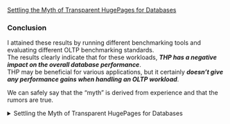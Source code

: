 [Settling the Myth of Transparent HugePages for Databases](https://www.percona.com/blog/settling-the-myth-of-transparent-hugepages-for-databases/)   

### Conclusion
I attained these results by running different benchmarking tools and evaluating different OLTP benchmarking standards.    
The results clearly indicate that for these workloads, ***THP has a negative impact on the overall database performance***.    
THP may be beneficial for various applications, but it certainly ***doesn’t give any performance gains when handling an OLTP workload***.

We can safely say that the “myth” is derived from experience and that the rumors are true.

<details><summary>Settling the Myth of Transparent HugePages for Databases</summary>

March 6, 2019

Ibrar Ahmed

The concept of Linux HugePages has existed for quite a while: for more than 10 years, introduced to Debian in 2007 with kernel version 2.6.23. Whilst a smaller page size is useful for general use, some memory intensive applications may gain performance by using bigger memory pages. By having bigger memory chunks available to them, they can reduce lookup time as well as improve the performance of read/write operations. To be able to make use of HugePages, applications need to carry the specific code directive, and changing applications across the board is not necessarily a simple task. So enter Transparent HugePages (THP).

By reputation, THPs are said to have a negative impact on performance. For this post, I set out to either prove or debunk the case for the use of THPs for database applications.

The Linux context
On Linux – and for that matter all operating systems that I know of – memory is divided into small chunks called pages. A typical memory page size is set to 4k. You can obtain the value of page size on Linux using getconf.

Shell
# getconf PAGE_SIZE
4096
Generally, the latest processors support multiple page sizes. However, Linux defaults to a minimal 4k page size. For a system with 64GB physical memory, this memory will be divided into more than 16 million pages. Linking between these pages and physical memory (which is called page table walking) is undertaken by the CPU’s memory management unit (MMU). To optimize page lookup, CPU maintains a cache of recently used pages called the Translation Lookaside Buffer (TLB). The higher the number of pages, the lower the percentage of pages that are maintained in TLB. This translates to a higher cache miss ratio. With every cache miss, a more expensive search must be done via page table walking. In effect, that leads to a degradation in performance.

So what if we could increase the page size? We could then reduce the number of pages accessed, and reduce the cost of page walking. Cache hit ratio might then improve because more relevant data now fits in one page rather than multiple pages.

The Linux kernel will always try to allocate a HugePage (if enabled) and will fall back to the default 4K if a contiguous chunk of the required memory size is not available in the required memory space.

The implication for applications
As mentioned, for an application to make use of HugePages it has to contain an explicit instruction to do so. It’s not always practical to change applications in this way so there’s another option.

Transparent HugePages provides a layer within the Linux kernel – probably since version 2.6.38 – which if enabled can potentially allocate HugePages for applications without them actually “knowing” it; hence the transparency. The expectation is that this will improve application performance.

In this blog, I’ll attempt to find the reasons why THP might help improve database performance. There’s a lot of discussion amongst database experts that classic HugePages give a performance gain, but you’ll see a performance hit with Transparent HugePages. I decided to take up the challenge and perform various benchmarks, with different settings, and with different workloads.

So do Transparent HugePages (THP) improve application performance? More specifically, do they improve performance for database workloads? Most industry standard databases recommend disabling THP and enabling HugePages alone.

So is this a myth or does THP degrade performance for databases? Time to break this myth.

Enabling THP
The current setting can be seen using the command line

Shell
# cat /sys/kernel/mm/transparent_hugepage/enabled
 
[always] madvise never
Temporary Change
It can be enabled or disabled using the command line.

Shell
# echo never > /sys/kernel/mm/transparent_hugepage/enabled
Permanent Change via grub
Or by setting grub parameter  in  /etc/default/grub . 

You can choose one of the three configurations for THP; enable, disable, or “madvise”. Whilst enable and disable options are self-explanatory, madvise allows applications that are optimized for HugePages to use THP.  Applications can use Transparent HugePages by making the madvise system call.

Why was the madvise option added? We will discuss that in a later section.

Transparent HugePages problems
The khugepaged CPU usage
The allocation of a HugePage can be tricky. Whilst traditional HugePages are reserved in virtual memory, THPs are not. In the background, the kernel attempts to allocate a THP, and if it fails, will default to the standard 4k page. This all happens transparently to the user.

The allocation process can potentially involve a number of kernel processes which may include kswapd, defrag, and kcompactd. All of these are responsible for making space in the virtual memory for a future THP. When required, the allocation is made by another kernel process; khugepaged. This process manages Transparent HugePages.

Spikes
It depends on how khugepaged is configured, but since no memory is reserved beforehand, there is potential for performance degradation. With every attempt to allocate a HugePage, potentially a number of kernel processes are invoked. These carry out certain actions to make enough room in the virtual memory for a THP allocation. Although no notifications are provided to the application, precious resources are spent, and this can lead to spikes in performance with any dips indicating an attempt to allocate THP.

Memory Bloating
HugePages are for not for every application. For example, an application that wants to allocate only one byte of data would be better off using a 4k page rather than a huge one. That way, memory is more efficiently used. To prevent this, one option is to configure THP to “madvise”. By doing this, HugePages are disabled system-wide but are available to applications that make a madvise call to allocate THP in the madvise memory region.

Swapping
Linux kernel keeps track of memory pages and differentiates between pages are that are actively being used and the ones that are not immediately required. It may load or unload a page from active memory to disk if that page is no longer required or vice versa.

When page size is 4k, these memory operations are understandably fast. However, consider a 1GB page size: there will a significant performance hit when such a page is swapped out. When a THP is swapped out, it is split in standard page sizes. Unlike conventional HugePages which are reserved in RAM and are never swapped, THPs are swappable pages. They could, therefore, potentially be swapped causing a dip in performance. Although in recent years, there have been loads of performance improvements around swapping out the THPs process, it still does impact performance negatively.

Benchmark
I decided to benchmark with and without Transparent HugePages enabled. Initially, I used pgbench – a PostgreSQL benchmarking tool based on TPCB – for a duration of ten minutes. The benchmark used a mixed mode of READ/WRITE. The results with and without the Transparent HugePages show no degradation or improvement in the benchmark. To be sure, I repeated the same benchmark for 60 minutes and got almost the same results.  I performed another benchmark with a TPCC workload using the sysbench benchmarking tool. The results are almost the same.

Benchmark Machine
Supermicro server:
Intel(R) Xeon(R) CPU E5-2683 v3 @ 2.00GHz
2 sockets / 28 cores / 56 threads
Memory: 256GB of RAM
Storage: SAMSUNG  SM863 1.9TB Enterprise SSD
Filesystem: ext4/xfs
OS: Linux smblade01 4.15.0-42-generic #45~16.04.1-Ubuntu
PostgreSQL: version 11
Benchmark TPCB (pgbench) – 10 Minute duration
The following graphs show results for two different database sizes; 48GB and 112GB with 64, 128 and 256 clients each. All other settings were kept unchanged for these benchmarks to ensure that our results are comparable. It is evident that both lines — representing execution with or without THP — are almost overlapping one another. This suggests no performance gains.

Figure 1.1 PostgreSQL' s Benchmark, 10 minutes execution time where database workload(48GB) < shared_buffer (64GB)
Figure 1.1 PostgreSQL’ s Benchmark, 10 minutes execution time where database workload(48GB) < shared_buffer (64GB)

 

Figure 1.2 PostgreSQL' s Benchmark, 10 minutes execution time where database workload (48GB) > shared_buffer (64GB)
Figure 1.2 PostgreSQL’ s Benchmark, 10 minutes execution time where database workload (48GB) > shared_buffer (64GB)

 

Figure 1.3 PostgreSQL' s Benchmark, 10 minutes execution time where database workload (48GB) < shared_buffer (64GB)
Figure 1.3 PostgreSQL’ s Benchmark, 10 minutes execution time where database workload (48GB) < shared_buffer (64GB) -dTLB-misses

 

Figure 1.4 PostgreSQL' s Benchmark, 10 minutes execution time where database workload (112GB) > shared_buffer (64GB)
Figure 1.4 PostgreSQL’ s Benchmark, 10 minutes execution time where database workload (112GB) > shared_buffer (64GB)-dTLB-misses

 

Benchmark TPCB (pgbench) – 60 Minute duration
Figure 2.1 PostgreSQL' s Benchmark, 60 minutes execution time where database workload (48GB) < shared_buffer (64GB)
Figure 2.1 PostgreSQL’ s Benchmark, 60 minutes execution time where database workload (48GB) < shared_buffer (64GB)

 

Figure 2.2 PostgreSQL' s Benchmark, 60 minutes execution time where database workload (112GB) &gt; shared_buffer (64GB)
Figure 2.2 PostgreSQL’ s Benchmark, 60 minutes execution time where database workload (112GB) > shared_buffer (64GB)

 

Figure 2.3 PostgreSQL' s Benchmark, 60 minutes execution time where database workload (48GB) < shared_buffer (64GB)
Figure 2.3 PostgreSQL’ s Benchmark, 60 minutes execution time where database workload (48GB) < shared_buffer (64GB) -dTLB-misses

 

Figure 2.4 PostgreSQL' s Benchmark, 60 minutes execution time where database workload (112GB) > shared_buffer (64GB)
Figure 2.4 PostgreSQL’ s Benchmark, 60 minutes execution time where database workload (112GB) > shared_buffer (64GB) -dTLB-misses

 

Benchmark TPCC (sysbecnch) – 10 Minute duration
Figure 3.1 PostgreSQL' s Benchmark, 10 minutes execution time where database workload (48GB) &lt; shared_buffer (64GB)
Figure 3.1 PostgreSQL’ s Benchmark, 10 minutes execution time where database workload (48GB) < shared_buffer (64GB)

Figure 3.2 PostgreSQL' s Benchmark, 10 minutes execution time where database workload (112GB) &gt; shared_buffer (64GB)
Figure 3.2 PostgreSQL’ s Benchmark, 10 minutes execution time where database workload (112GB) > shared_buffer (64GB)

 

Figure 3.3 PostgreSQL' s Benchmark, 10 minutes execution time where database workload (48GB) < shared_buffer (64GB)
Figure 3.3 PostgreSQL’ s Benchmark, 10 minutes execution time where database workload (48GB) < shared_buffer (64GB) -dTLB-misses

 

Figure 3.4 PostgreSQL' s Benchmark, 10 minutes execution time where database workload 112GB) > shared_buffer (64GB)
Figure 3.4 PostgreSQL’ s Benchmark, 10 minutes execution time where database workload 112GB) > shared_buffer (64GB) -dTLB-misses

 

Conclusion
I attained these results by running different benchmarking tools and evaluating different OLTP benchmarking standards. The results clearly indicate that for these workloads, THP has a negative impact on the overall database performance. Although the performance degradation is negligible, it is, however, clear that there is no performance gain as one might expect. This is very much in line with all the different databases’ recommendation which suggests disabling the THP.

THP may be beneficial for various applications, but it certainly doesn’t give any performance gains when handling an OLTP workload.

We can safely say that the “myth” is derived from experience and that the rumors are true.

Summary
The complete benchmark data is available at GitHub[1]
The complete “nmon” reports, which include CPU, memory etc usage can be found at GitHub[2]
This whole benchmark is based around OLTP. Watch out for the OLAP benchmark. Maybe THP will have more effect on this type of workload.
[1] – https://github.com/Percona-Lab-results/THP-POSTGRESQL-2019/blob/master/results.xlsx

[2] – https://github.com/Percona-Lab-results/THP-POSTGRESQL-2019/tree/master/results
  
</details>
